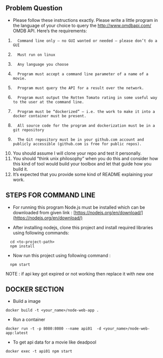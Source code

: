 ## Problem Question

* Please follow these instructions exactly.  Please write a little program in the language of your choice to query the http://www.omdbapi.com/ OMDB API.  Here’s the requirements:

1.       Command line only – no GUI wanted or needed – please don’t do a GUI
2.       Must run on linux
3.       Any language you choose
4.       Program must accept a command line parameter of a name of a movie.
5.       Program must query the API for a result over the network.
6.       Program must output the Rotten Tomato rating in some useful way to the user at the command line.
7.       Program must be “dockerized” – i.e. the work to make it into a docker container must be present.
8.       All source code for the program and dockerization must be in a git repository
9.       The Git repository must be in your github.com account and publicly accessible (github.com is free for public repos).
10.   You should assume I will clone your repo and test it personally.
11.   You should “think unix philosophy” when you do this and consider how this kind of tool would build your toolbox and let that guide how you build it.
12.   It’s expected that you provide some kind of README explaining your work.

## STEPS FOR COMMAND LINE
* For running this program Node.js must be installed which can be downloaded from given link : [https://nodejs.org/en/download/](https://nodejs.org/en/download/)

* After installing nodejs, clone this project and install required libraries using following commands:
```
  cd <to-project-path>
  npm install
```

* Now run this project using following command :
```
  npm start
```

NOTE : if api key got expired or not working then replace it with new one


## DOCKER SECTION

* Build a image
```
docker build -t <your_name>/node-web-app .
```

* Run a container

```
docker run -t -p 8080:8080 --name api01  -d <your_name>/node-web-app:latest
```

* To get api data for a movie like deadpool
```
docker exec -t api01 npm start
```
